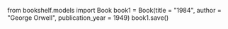 from bookshelf.models import Book
book1 = Book(title = "1984", author = "George Orwell", publication_year = 1949)
book1.save()
